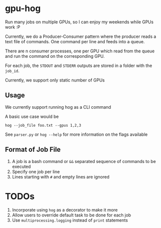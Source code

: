 # gpu-hog
Run many jobs on multiple GPUs, so I can enjoy my weekends while GPUs work :P

Currently, we do a Producer-Consumer pattern where the producer reads a text file of commands.
One command per line and feeds into a queue. 

There are n consumer processes, one per GPU which read from the queue and run the command
on the corresponding GPU.

For each job, the `STDOUT` and `STDERR` outputs are stored in a folder with the `job_id`.


Currently, we support only static number of GPUs


## Usage
We currently support running hog as a CLI command

A basic use case would be

`hog --job_file foo.txt --gpus 1,2,3`

See `parser.py` or `hog --help` for more information on the flags available


## Format of Job File
1. A job is a bash command or `&&` separated sequence of commands to be executed
2. Specify one job per line
3. Lines starting with `#` and empty lines are ignored

# TODOs
1. Incorporate using `hog` as a decorator to make it more
2. Allow users to override default task to be done for each job
3. Use `multiprocessing.logging` instead of `print` statements
